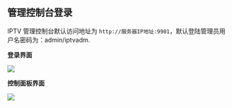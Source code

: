 
## 管理控制台登录

IPTV 管理控制台默认访问地址为 `http://服务器IP地址:9901`，默认登陆管理员用户名密码为：admin/iptvadm.

**登录界面**

![](http://static.toughcloud.net/toughsms/tc_20190104145339_3.png)

**控制面板界面**

![](http://static.toughcloud.net/toughsms/tc_20190104145246_4.png)

